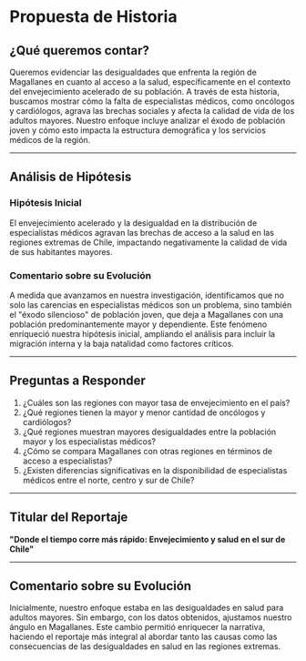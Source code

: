 # Propuesta de Historia

## **¿Qué queremos contar?**

Queremos evidenciar las desigualdades que enfrenta la región de Magallanes en cuanto al acceso a la salud, específicamente en el contexto del envejecimiento acelerado de su población. A través de esta historia, buscamos mostrar cómo la falta de especialistas médicos, como oncólogos y cardiólogos, agrava las brechas sociales y afecta la calidad de vida de los adultos mayores. Nuestro enfoque incluye analizar el éxodo de población joven y cómo esto impacta la estructura demográfica y los servicios médicos de la región.

---

## **Análisis de Hipótesis**

### **Hipótesis Inicial**
El envejecimiento acelerado y la desigualdad en la distribución de especialistas médicos agravan las brechas de acceso a la salud en las regiones extremas de Chile, impactando negativamente la calidad de vida de sus habitantes mayores.

### **Comentario sobre su Evolución**
A medida que avanzamos en nuestra investigación, identificamos que no solo las carencias en especialistas médicos son un problema, sino también el "éxodo silencioso" de población joven, que deja a Magallanes con una población predominantemente mayor y dependiente. Este fenómeno enriqueció nuestra hipótesis inicial, ampliando el análisis para incluir la migración interna y la baja natalidad como factores críticos.

---

## **Preguntas a Responder**

1. ¿Cuáles son las regiones con mayor tasa de envejecimiento en el país?
2. ¿Qué regiones tienen la mayor y menor cantidad de oncólogos y cardiólogos?
3. ¿Qué regiones muestran mayores desigualdades entre la población mayor y los especialistas médicos?
4. ¿Cómo se compara Magallanes con otras regiones en términos de acceso a especialistas?
5. ¿Existen diferencias significativas en la disponibilidad de especialistas médicos entre el norte, centro y sur de Chile?

---

## **Titular del Reportaje**
**"Donde el tiempo corre más rápido: Envejecimiento y salud en el sur de Chile"**

---

## **Comentario sobre su Evolución**

Inicialmente, nuestro enfoque estaba en las desigualdades en salud para adultos mayores. Sin embargo, con los datos obtenidos, ajustamos nuestro ángulo en Magallanes. Este cambio permitió enriquecer la narrativa, haciendo el reportaje más integral al abordar tanto las causas como las consecuencias de las desigualdades en salud en las regiones extremas.

